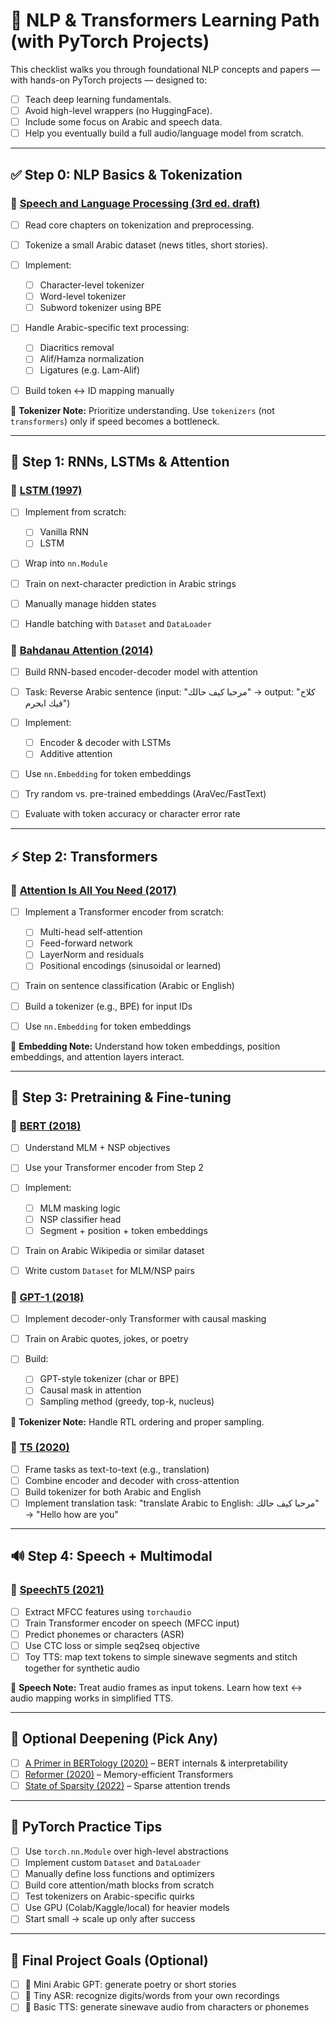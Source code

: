 # 🧠 NLP & Transformers Learning Path (with PyTorch Projects)

This checklist walks you through foundational NLP concepts and papers — with hands-on PyTorch projects — designed to:

* [ ] Teach deep learning fundamentals.
* [ ] Avoid high-level wrappers (no HuggingFace).
* [ ] Include some focus on Arabic and speech data.
* [ ] Help you eventually build a full audio/language model from scratch.

---

## ✅ Step 0: NLP Basics & Tokenization

### 📄 [Speech and Language Processing (3rd ed. draft)](https://web.stanford.edu/~jurafsky/slp3/)

* [ ] Read core chapters on tokenization and preprocessing.
* [ ] Tokenize a small Arabic dataset (news titles, short stories).
* [ ] Implement:

  * [ ] Character-level tokenizer
  * [ ] Word-level tokenizer
  * [ ] Subword tokenizer using BPE
* [ ] Handle Arabic-specific text processing:

  * [ ] Diacritics removal
  * [ ] Alif/Hamza normalization
  * [ ] Ligatures (e.g. Lam-Alif)
* [ ] Build token ↔ ID mapping manually

🧩 **Tokenizer Note:** Prioritize understanding. Use `tokenizers` (not `transformers`) only if speed becomes a bottleneck.

---

## 🔁 Step 1: RNNs, LSTMs & Attention

### 📄 [LSTM (1997)](https://www.bioinf.jku.at/publications/older/2604.pdf)

* [ ] Implement from scratch:

  * [ ] Vanilla RNN
  * [ ] LSTM
* [ ] Wrap into `nn.Module`
* [ ] Train on next-character prediction in Arabic strings
* [ ] Manually manage hidden states
* [ ] Handle batching with `Dataset` and `DataLoader`

### 📄 [Bahdanau Attention (2014)](https://arxiv.org/abs/1409.0473)

* [ ] Build RNN-based encoder-decoder model with attention
* [ ] Task: Reverse Arabic sentence (input: "مرحبا كيف حالك" → output: "كلاح فيك ابحرم")
* [ ] Implement:

  * [ ] Encoder & decoder with LSTMs
  * [ ] Additive attention
* [ ] Use `nn.Embedding` for token embeddings
* [ ] Try random vs. pre-trained embeddings (AraVec/FastText)
* [ ] Evaluate with token accuracy or character error rate

---

## ⚡️ Step 2: Transformers

### 📄 [Attention Is All You Need (2017)](https://arxiv.org/abs/1706.03762)

* [ ] Implement a Transformer encoder from scratch:

  * [ ] Multi-head self-attention
  * [ ] Feed-forward network
  * [ ] LayerNorm and residuals
  * [ ] Positional encodings (sinusoidal or learned)
* [ ] Train on sentence classification (Arabic or English)
* [ ] Build a tokenizer (e.g., BPE) for input IDs
* [ ] Use `nn.Embedding` for token embeddings

🧩 **Embedding Note:** Understand how token embeddings, position embeddings, and attention layers interact.

---

## 🧠 Step 3: Pretraining & Fine-tuning

### 📄 [BERT (2018)](https://arxiv.org/abs/1810.04805)

* [ ] Understand MLM + NSP objectives
* [ ] Use your Transformer encoder from Step 2
* [ ] Implement:

  * [ ] MLM masking logic
  * [ ] NSP classifier head
  * [ ] Segment + position + token embeddings
* [ ] Train on Arabic Wikipedia or similar dataset
* [ ] Write custom `Dataset` for MLM/NSP pairs

### 📄 [GPT-1 (2018)](https://cdn.openai.com/research-covers/language-unsupervised/language_understanding_paper.pdf)

* [ ] Implement decoder-only Transformer with causal masking
* [ ] Train on Arabic quotes, jokes, or poetry
* [ ] Build:

  * [ ] GPT-style tokenizer (char or BPE)
  * [ ] Causal mask in attention
  * [ ] Sampling method (greedy, top-k, nucleus)

🧩 **Tokenizer Note:** Handle RTL ordering and proper sampling.

### 📄 [T5 (2020)](https://arxiv.org/abs/1910.10683)

* [ ] Frame tasks as text-to-text (e.g., translation)
* [ ] Combine encoder and decoder with cross-attention
* [ ] Build tokenizer for both Arabic and English
* [ ] Implement translation task: "translate Arabic to English: مرحبا كيف حالك" → "Hello how are you"

---

## 🔊 Step 4: Speech + Multimodal

### 📄 [SpeechT5 (2021)](https://arxiv.org/abs/2110.07205)

* [ ] Extract MFCC features using `torchaudio`
* [ ] Train Transformer encoder on speech (MFCC input)
* [ ] Predict phonemes or characters (ASR)
* [ ] Use CTC loss or simple seq2seq objective
* [ ] Toy TTS: map text tokens to simple sinewave segments and stitch together for synthetic audio

🧩 **Speech Note:** Treat audio frames as input tokens. Learn how text ↔ audio mapping works in simplified TTS.

---

## 🧪 Optional Deepening (Pick Any)

* [ ] [A Primer in BERTology (2020)](https://arxiv.org/abs/2002.12327) – BERT internals & interpretability
* [ ] [Reformer (2020)](https://arxiv.org/abs/2001.04451) – Memory-efficient Transformers
* [ ] [State of Sparsity (2022)](https://arxiv.org/abs/2102.00554) – Sparse attention trends

---

## 📝 PyTorch Practice Tips

* [ ] Use `torch.nn.Module` over high-level abstractions
* [ ] Implement custom `Dataset` and `DataLoader`
* [ ] Manually define loss functions and optimizers
* [ ] Build core attention/math blocks from scratch
* [ ] Test tokenizers on Arabic-specific quirks
* [ ] Use GPU (Colab/Kaggle/local) for heavier models
* [ ] Start small → scale up only after success

---

## 🧭 Final Project Goals (Optional)

* [ ] 🔡 Mini Arabic GPT: generate poetry or short stories
* [ ] 🧏 Tiny ASR: recognize digits/words from your own recordings
* [ ] 🎤 Basic TTS: generate sinewave audio from characters or phonemes

